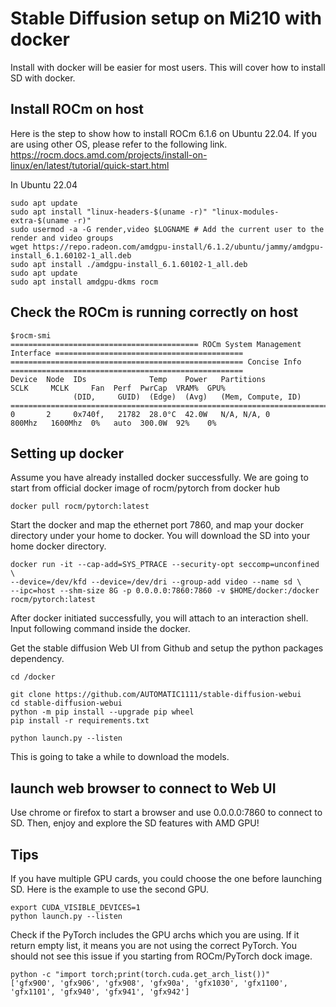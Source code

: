 # Stable Diffusion setup on Mi210 with docker

Install with docker will be easier for most users. This will cover how to install SD with docker.

## Install ROCm on host 

Here is the step to show how to install ROCm 6.1.6 on Ubuntu 22.04. If you are using other OS, please refer to the following link.
https://rocm.docs.amd.com/projects/install-on-linux/en/latest/tutorial/quick-start.html


In Ubuntu 22.04
```
sudo apt update
sudo apt install "linux-headers-$(uname -r)" "linux-modules-extra-$(uname -r)"
sudo usermod -a -G render,video $LOGNAME # Add the current user to the render and video groups
wget https://repo.radeon.com/amdgpu-install/6.1.2/ubuntu/jammy/amdgpu-install_6.1.60102-1_all.deb
sudo apt install ./amdgpu-install_6.1.60102-1_all.deb
sudo apt update
sudo apt install amdgpu-dkms rocm
```

## Check the ROCm is running correctly on host

```
$rocm-smi
========================================== ROCm System Management Interface ==========================================
==================================================== Concise Info ====================================================
Device  Node  IDs              Temp    Power   Partitions          SCLK     MCLK     Fan  Perf  PwrCap  VRAM%  GPU%  
              (DID,     GUID)  (Edge)  (Avg)   (Mem, Compute, ID)                                                    
======================================================================================================================
0       2     0x740f,   21782  28.0°C  42.0W   N/A, N/A, 0         800Mhz   1600Mhz  0%   auto  300.0W  92%    0%
```

## Setting up  docker

Assume you have already installed docker successfully. We are going to start from official docker image of rocm/pytorch from docker hub

```
docker pull rocm/pytorch:latest
```

Start the docker and map the ethernet port 7860, and map your docker directory under your home to docker. You will download the SD into your home docker directory. 
```
docker run -it --cap-add=SYS_PTRACE --security-opt seccomp=unconfined \
--device=/dev/kfd --device=/dev/dri --group-add video --name sd \
--ipc=host --shm-size 8G -p 0.0.0.0:7860:7860 -v $HOME/docker:/docker rocm/pytorch:latest
```

After docker initiated successfully, you will attach to an interaction shell. Input following command inside the docker.

Get the stable diffusion Web UI from Github and setup the python packages dependency.
```
cd /docker

git clone https://github.com/AUTOMATIC1111/stable-diffusion-webui
cd stable-diffusion-webui
python -m pip install --upgrade pip wheel
pip install -r requirements.txt

python launch.py --listen
```
This is going to take a while to download the models. 



## launch web browser to connect to Web UI

Use chrome or firefox to start a browser and use 0.0.0.0:7860 to connect to SD. Then, enjoy and explore the SD features with AMD GPU! 


## Tips

If you have multiple GPU cards, you could choose the one before launching SD. Here is the example to use the second GPU. 
```
export CUDA_VISIBLE_DEVICES=1
python launch.py --listen
```


Check if the PyTorch includes the GPU archs which you are using. If it return empty list, it means you are not using the correct PyTorch. You should not see this issue if you starting from ROCm/PyTorch dock image.

```
python -c "import torch;print(torch.cuda.get_arch_list())"
['gfx900', 'gfx906', 'gfx908', 'gfx90a', 'gfx1030', 'gfx1100', 'gfx1101', 'gfx940', 'gfx941', 'gfx942']
```

